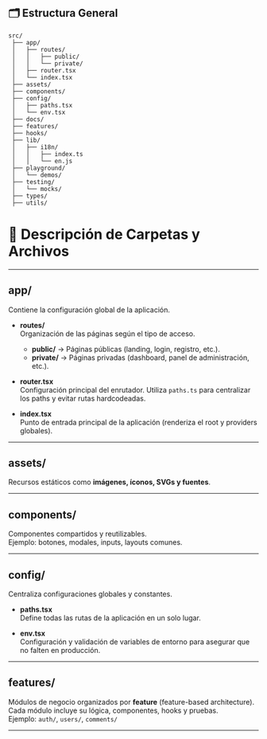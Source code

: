 ## 🗂️ Estructura General

```plaintext
src/
 ├── app/
 │   ├── routes/
 │   │   ├── public/
 │   │   └── private/
 │   ├── router.tsx
 │   └── index.tsx
 ├── assets/
 ├── components/
 ├── config/
 │   ├── paths.tsx
 │   └── env.tsx
 ├── docs/
 ├── features/
 ├── hooks/
 ├── lib/
 │   ├── i18n/
 │   │   ├── index.ts
 │   │   └── en.js
 ├── playground/
 │   └── demos/
 ├── testing/
 │   └── mocks/
 ├── types/
 ├── utils/
```

# 📁 Descripción de Carpetas y Archivos

---

## **app/**

Contiene la configuración global de la aplicación.

- **routes/**  
  Organización de las páginas según el tipo de acceso.
  - **public/** → Páginas públicas (landing, login, registro, etc.).
  - **private/** → Páginas privadas (dashboard, panel de administración, etc.).

- **router.tsx**  
  Configuración principal del enrutador. Utiliza `paths.ts` para centralizar los paths y evitar rutas hardcodeadas.

- **index.tsx**  
  Punto de entrada principal de la aplicación (renderiza el root y providers globales).

---

## **assets/**

Recursos estáticos como **imágenes, íconos, SVGs y fuentes**.

---

## **components/**

Componentes compartidos y reutilizables.  
Ejemplo: botones, modales, inputs, layouts comunes.

---

## **config/**

Centraliza configuraciones globales y constantes.

- **paths.tsx**  
  Define todas las rutas de la aplicación en un solo lugar.

- **env.tsx**  
  Configuración y validación de variables de entorno para asegurar que no falten en producción.

---

## **features/**

Módulos de negocio organizados por **feature** (feature-based architecture).  
Cada módulo incluye su lógica, componentes, hooks y pruebas.  
Ejemplo: `auth/`, `users/`, `comments/`

---
